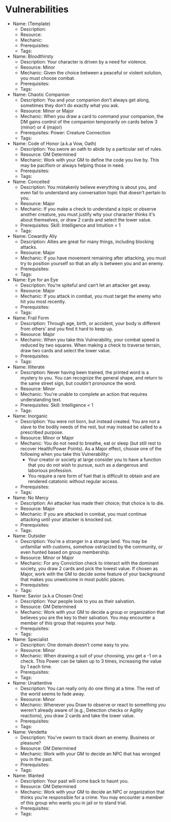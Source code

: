 # Vulnerabilities

- Name: (Template)
   - Description:
   - Resource:
   - Mechanic:
   - Prerequisites:
   - Tags:
- Name: Bloodthirsty
   - Description: Your character is driven by a need for violence.
   - Resource: Minor
   - Mechanic: Given the choice between a peaceful or violent solution, you must choose combat.
   - Prerequisites:
   - Tags:
- Name: Chaotic Companion
   - Description: You and your companion don’t always get along, sometimes they don’t do exactly what you ask.
   - Resource: Minor or Major
   - Mechanic: When you draw a card to command your companion, the DM gains control of the companion temporarily on cards below 3 (minor) or 4 (major)
   - Prerequisites: Power: Creature Connection
   - Tags:
- Name: Code of Honor (a.k.a Vow, Oath)
   - Description: You swore an oath to abide by a particular set of rules.
   - Resource: GM Determined
   - Mechanic: Work with your GM to define the code you live by. This may be pacifism or always helping those in need.
   - Prerequisites:
   - Tags:
- Name: Conceited
   - Description: You mistakenly believe everything is about you, and even fail to understand any conversation topic that doesn't pertain to you. 
   - Resource: Major
   - Mechanic: If you make a check to understand a topic or observe another creature, you must justify why your character thinks it's about themselves, or draw 2 cards and select the lower value.
   - Prerequisites: Skill: Intelligence and Intuition < 1
   - Tags:
- Name: Cowardly Ally
   - Description: Allies are great for many things, including blocking attacks.
   - Resource: Major
   - Mechanic: If you have movement remaining after attacking, you must try to position yourself so that an ally is between you and an enemy.
   - Prerequisites:
   - Tags:
- Name: Eye for an Eye
   - Description: You’re spiteful and can’t let an attacker get away.
   - Resource: Major
   - Mechanic: If you attack in combat, you must target the enemy who hit you most recently.
   - Prerequisites:
   - Tags:
- Name: Frail Form
   - Description: Through age, birth, or accident, your body is different from others’ and you find it hard to keep up.
   - Resource: Major
   - Mechanic: When you take this Vulnerability, your combat speed is reduced by two squares. When making a check to traverse terrain, draw two cards and select the lower value.
   - Prerequisites:
   - Tags:
- Name: Illiterate
   - Description: Never having been trained, the printed word is a mystery to you. You can recognize the general shape, and return to the same street sign, but couldn't pronounce the word.
   - Resource: Minor
   - Mechanic: You're unable to complete an action that requires understanding text.
   - Prerequisites: Skill: Intelligence < 1
   - Tags:
- Name: Inorganic
   - Description: You were not born, but instead created. You are not a slave to the bodily needs of the rest, but may instead be called to a prescribed purpose.
   - Resource: Minor or Major
   - Mechanic: You do not need to breathe, eat or sleep (but still rest to recover Health/Power Points). As a Major effect, choose one of the following when you take this Vulnerability:
      + Your creator or society at large consider you to have a function that you do not wish to pursue, such as a dangerous and laborious profession.
      + You require a rare form of fuel that is difficult to obtain and are rendered catatonic without regular access. 
   - Prerequisites:
   - Tags:
- Name: No Mercy
   - Description: An attacker has made their choice; that choice is to die.
   - Resource: Major
   - Mechanic: If you are attacked in combat, you must continue attacking until your attacker is knocked out.
   - Prerequisites:
   - Tags:
- Name: Outsider
   - Description: You're a stranger in a strange land. You may be unfamiliar with customs, somehow ostracized by the community, or even hunted based on group membership.
   - Resource: Minor or Major
   - Mechanic: For any Conviction check to interact with the dominant society, you draw 2 cards and pick the lowest value. If chosen as Major, work with the GM to decide some feature of your background that makes you unwelcome in most public places.
   - Prerequisites:
   - Tags:
- Name: Savior (a.k.a Chosen One)
   - Description: Your people look to you as their salvation.
   - Resource: GM Determined
   - Mechanic: Work with your GM to decide a group or organization that believes you are the key to their salvation. You may encounter a member of this group that requires your help.
   - Prerequisites:
   - Tags:
- Name: Specialist
   - Description: One domain doesn’t come easy to you.
   - Resource: Minor
   - Mechanic: When drawing a suit of your choosing, you get a -1 on a check. This Power can be taken up to 3 times, increasing the value by 1 each time.
   - Prerequisites:
   - Tags:
- Name: Unattentive
   - Description: You can really only do one thing at a time. The rest of the world seems to fade away.
   - Resource: Minor
   - Mechanic: Whenever you Draw to observe or react to something you weren't already aware of (e.g., Detection checks or Agility reactions), you draw 2 cards and take the lower value.
   - Prerequisites:
   - Tags:
- Name: Vendetta
   - Description: You’ve sworn to track down an enemy. Business or pleasure?
   - Resource: GM Determined
   - Mechanic: Work with your GM to decide an NPC that has wronged you in the past.
   - Prerequisites:
   - Tags:
- Name: Wanted
   - Description: Your past will come back to haunt you.
   - Resource: GM Determined
   - Mechanic: Work with your GM to decide an NPC or organization that thinks you’re responsible for a crime. You may encounter a member of this group who wants you in jail or to stand trial.
   - Prerequisites:
   - Tags:
